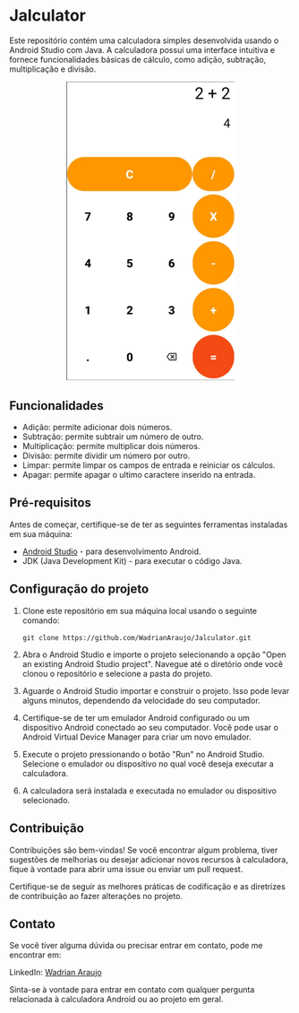 # Jalculator

Este repositório contém uma calculadora simples desenvolvida usando o Android Studio com Java. A calculadora possui uma interface intuitiva e fornece funcionalidades básicas de cálculo, como adição, subtração, multiplicação e divisão.

<p align="center">
  <img src="https://github.com/WadrianAraujo/WadrianAraujo/blob/355a4f498fc2bbcd71a548e0d9c1867aee696645/ImagesForReadMe/Jalculator/JalculatorHome.jpg" width="300">
</p>

## Funcionalidades

- Adição: permite adicionar dois números.
- Subtração: permite subtrair um número de outro.
- Multiplicação: permite multiplicar dois números.
- Divisão: permite dividir um número por outro.
- Limpar: permite limpar os campos de entrada e reiniciar os cálculos.
- Apagar: permite apagar o ultimo caractere inserido na entrada.

## Pré-requisitos

Antes de começar, certifique-se de ter as seguintes ferramentas instaladas em sua máquina:

- [Android Studio](https://developer.android.com/studio) - para desenvolvimento Android.
- JDK (Java Development Kit) - para executar o código Java.

## Configuração do projeto

1. Clone este repositório em sua máquina local usando o seguinte comando:

   ```
   git clone https://github.com/WadrianAraujo/Jalculator.git
   ```

2. Abra o Android Studio e importe o projeto selecionando a opção "Open an existing Android Studio project". Navegue até o diretório onde você clonou o repositório e selecione a pasta do projeto.

3. Aguarde o Android Studio importar e construir o projeto. Isso pode levar alguns minutos, dependendo da velocidade do seu computador.

4. Certifique-se de ter um emulador Android configurado ou um dispositivo Android conectado ao seu computador. Você pode usar o Android Virtual Device Manager para criar um novo emulador.

5. Execute o projeto pressionando o botão "Run" no Android Studio. Selecione o emulador ou dispositivo no qual você deseja executar a calculadora.

6. A calculadora será instalada e executada no emulador ou dispositivo selecionado.

## Contribuição

Contribuições são bem-vindas! Se você encontrar algum problema, tiver sugestões de melhorias ou desejar adicionar novos recursos à calculadora, fique à vontade para abrir uma issue ou enviar um pull request.

Certifique-se de seguir as melhores práticas de codificação e as diretrizes de contribuição ao fazer alterações no projeto.

## Contato

Se você tiver alguma dúvida ou precisar entrar em contato, pode me encontrar em:

LinkedIn: [Wadrian Araujo](https://www.linkedin.com/in/wadrian-araujo)

Sinta-se à vontade para entrar em contato com qualquer pergunta relacionada à calculadora Android ou ao projeto em geral.
